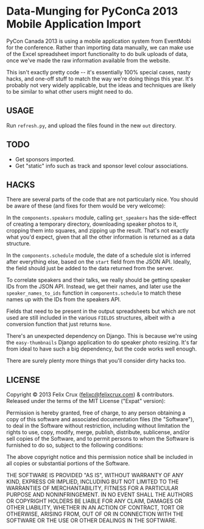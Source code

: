 Data-Munging for PyConCa 2013 Mobile Application Import
=======================================================

PyCon Canada 2013 is using a mobile application system from EventMobi for the
conference. Rather than importing data manually, we can make use of the Excel
spreadsheet import functionality to do bulk uploads of data, once we've made
the raw information available from the website.

This isn't exactly pretty code -- it's essentially 100% special cases, nasty
hacks, and one-off stuff to match the way we're doing things this year. It's
probably not very widely applicable, but the ideas and techniques are likely
to be similar to what other users might need to do.


USAGE
-----
Run `refresh.py`, and upload the files found in the new `out` directory.


TODO
----
* Get sponsors imported.
* Get "static" info such as track and sponsor level colour associations.


HACKS
-----
There are several parts of the code that are not particularly nice. You
should be aware of these (and fixes for them would be very welcome):

In the `components.speakers` module, calling `get_speakers` has the
side-effect of creating a temporary directory, downloading speaker photos to
it, cropping them into squares, and zipping up the result. That's not exactly
what you'd expect, given that all the other information is returned as a data
structure.

In the `components.schedule` module, the date of a schedule slot is inferred
after everything else, based on the `start` field from the JSON API. Ideally,
the field should just be added to the data returned from the server.

To correlate speakers and their talks, we really should be getting speaker
IDs from the JSON API. Instead, we get their names, and later use the
`speaker_names_to_ids` function in `components.schedule` to match these names
up with the IDs from the speakers API.

Fields that need to be present in the output spreadsheets but which are not
used are still included in the various `FIELDS` structures, albeit with a
conversion function that just returns `None`.

There's an unexpected dependency on Django. This is because we're using the
`easy-thumbnails` Django application to do speaker photo resizing. It's far
from ideal to have such a big dependency, but the code works well enough.

There are surely plenty more things that you'll consider dirty hacks too.


LICENSE
-------
Copyright © 2013 Felix Crux (<felixc@felixcrux.com>) & contributors.
Released under the terms of the MIT License ("Expat" version):

  Permission is hereby granted, free of charge, to any person obtaining
  a copy of this software and associated documentation files (the
  "Software"), to deal in the Software without restriction, including
  without limitation the rights to use, copy, modify, merge, publish,
  distribute, sublicense, and/or sell copies of the Software, and to
  permit persons to whom the Software is furnished to do so, subject to
  the following conditions:

  The above copyright notice and this permission notice shall be included
  in all copies or substantial portions of the Software.

  THE SOFTWARE IS PROVIDED "AS IS", WITHOUT WARRANTY OF ANY KIND,
  EXPRESS OR IMPLIED, INCLUDING BUT NOT LIMITED TO THE WARRANTIES OF
  MERCHANTABILITY, FITNESS FOR A PARTICULAR PURPOSE AND NONINFRINGEMENT.
  IN NO EVENT SHALL THE AUTHORS OR COPYRIGHT HOLDERS BE LIABLE FOR ANY
  CLAIM, DAMAGES OR OTHER LIABILITY, WHETHER IN AN ACTION OF CONTRACT,
  TORT OR OTHERWISE, ARISING FROM, OUT OF OR IN CONNECTION WITH THE
  SOFTWARE OR THE USE OR OTHER DEALINGS IN THE SOFTWARE.
